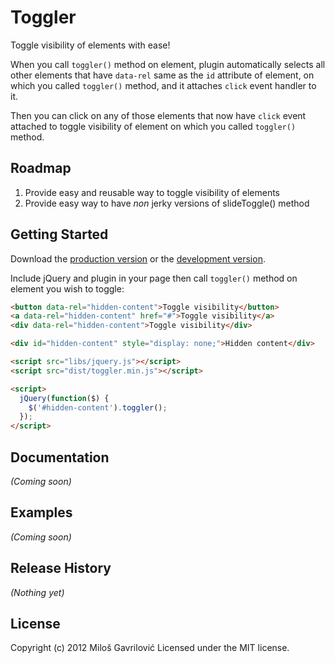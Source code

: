 # Toggler

Toggle visibility of elements with ease!

When you call `toggler()` method on element, plugin automatically selects all
other elements that have `data-rel` same as the `id` attribute of element, on
which you called `toggler()` method, and it attaches `click` event handler to it.

Then you can click on any of those elements that now have `click` event attached
to toggle visibility of element on which you called `toggler()` method.

## Roadmap
1. Provide easy and reusable way to toggle visibility of elements
2. Provide easy way to have *non* jerky versions of slideToggle() method

## Getting Started
Download the [production version][min] or the [development version][max].

[min]: https://raw.github.com/Gavrisimo/toggler/master/dist/toggler.min.js
[max]: https://raw.github.com/Gavrisimo/toggler/master/dist/toggler.js

Include jQuery and plugin in your page then call `toggler()` method on element
you wish to toggle:

```html
<button data-rel="hidden-content">Toggle visibility</button>
<a data-rel="hidden-content" href="#">Toggle visibility</a>
<div data-rel="hidden-content">Toggle visibility</div>

<div id="hidden-content" style="display: none;">Hidden content</div>

<script src="libs/jquery.js"></script>
<script src="dist/toggler.min.js"></script>

<script>
  jQuery(function($) {
    $('#hidden-content').toggler();
  });
</script>
```

## Documentation
_(Coming soon)_

## Examples
_(Coming soon)_

## Release History
_(Nothing yet)_

## License
Copyright (c) 2012 Miloš Gavrilović Licensed under the MIT license.
